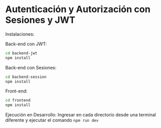 # Autenticación y Autorización con Sesiones y JWT

Instalaciones:


Back-end con JWT:
```bash
cd backend-jwt
npm install
```

Back-end con Sesiones:
```bash
cd backend-session
npm install
```

Front-end:
```bash
cd frontend
npm install
```

Ejecución en Desarrollo:
Ingresar en cada directorio desde una terminal diferente y ejecutar el comando `npm run dev`
